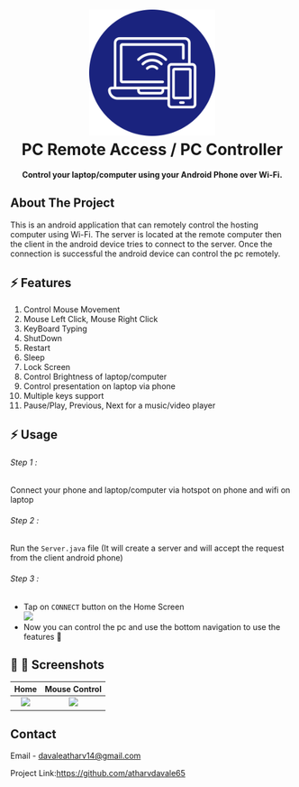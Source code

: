 <h1 align="center">
  <img src="https://github.com/atharvdavale65/Pc-Controller/blob/main/mobile-service%20(4).png" width="224px"/><br/>
  PC Remote Access / PC Controller
</h1>
<p align="center"><b>Control your laptop/computer using your Android Phone over Wi-Fi.</b></p>


## About The Project
This is an android application that can remotely control the hosting computer using Wi-Fi. The server is located at the remote computer then the client in the android device tries to connect to the server. Once the connection is successful the android device can control the pc remotely.

## ⚡️ Features
1. Control Mouse Movement
2. Mouse Left Click, Mouse Right Click
3. KeyBoard Typing
4. ShutDown 
5. Restart
6. Sleep
7. Lock Screen
8. Control Brightness of laptop/computer
9. Control presentation on laptop via phone
10. Multiple keys support
11. Pause/Play, Previous, Next for a music/video player

## ⚡️ Usage
###### Step 1 :
Connect your phone and laptop/computer via hotspot on phone and wifi on laptop
###### Step 2 :
Run the `Server.java` file (It will create a server and will accept the request from the client android phone)
###### Step 3 :
- Tap on `CONNECT` button on the Home Screen <br><img src="https://github.com/atharvdavale65/Pc Controller/blob/main/WhatsApp%20Image%202021-08-24%20at%201.32.49%20PM.jpeg" width="50px"/>
- Now you can control the pc and use the bottom navigation to use the features 🙂

## 📎 📱 Screenshots

Home             |  Mouse Control
:-------------------------:|:-------------------------:
![](https://github.com/atharvdavale65/Pc-Remote-Controller/blob/main/Screenshot_2021-08-23-12-58-39-538_com.example.pc_controller.png)  |  ![](https://github.com/atharvdavale65/Pc-Remote-Controller/blob/main/Screenshot_2021-08-23-12-59-00-139_com.example.pc_controller.png)






<!-- CONTACT -->
## Contact

Email - davaleatharv14@gmail.com


Project Link:https://github.com/atharvdavale65
